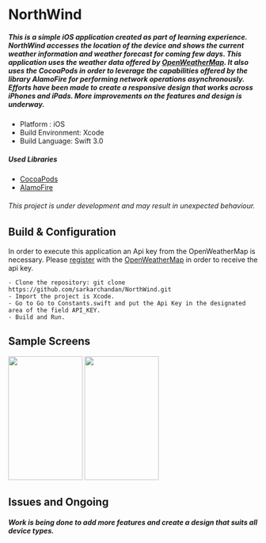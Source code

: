 # NorthWind

##### This is a simple iOS application created as part of learning experience. NorthWind accesses the location of the device and shows the current weather information and weather forecast for coming few days. This application uses the weather data offered by [OpenWeatherMap](https://openweathermap.org). It also uses the CocoaPods in order to leverage the capabilities offered by the library AlamoFire for performing network operations asynchronously. Efforts have been made to create a responsive design that works across iPhones and iPads. More improvements on the features and design is underway.

* Platform : iOS
* Build Environment: Xcode
* Build Language: Swift 3.0

##### Used Libraries 
* [CocoaPods](https://cocoapods.org)
* [AlamoFire](https://github.com/Alamofire/Alamofire)

###### This project is under development and may result in unexpected behaviour.

## Build & Configuration
In order to execute this application an Api key from the OpenWeatherMap is necessary. Please [register](https://home.openweathermap.org/users/sign_up) with the [OpenWeatherMap](https://openweathermap.org/api) in order to receive the api key.

```
- Clone the repository: git clone https://github.com/sarkarchandan/NorthWind.git
- Import the project is Xcode.
- Go to Go to Constants.swift and put the Api Key in the designated area of the field API_KEY.
- Build and Run.
```

## Sample Screens
<img src="https://user-images.githubusercontent.com/19269229/27009764-c7d58884-4e96-11e7-85be-2615c132d1b1.png" width="150" height="250"> <img src="https://user-images.githubusercontent.com/19269229/27009776-00ecac92-4e97-11e7-89cf-3c1b257635e9.png" width="150" height="250">

## Issues and Ongoing
##### Work is being done to add more features and create a design that suits all device types.


